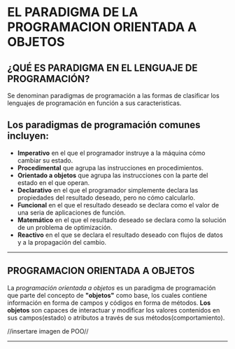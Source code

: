 # EL PARADIGMA DE LA PROGRAMACION ORIENTADA A OBJETOS
## **¿QUÉ ES PARADIGMA EN EL LENGUAJE DE PROGRAMACIÓN?**
Se denominan paradigmas de programación a las formas de clasificar los lenguajes de programación en función a sus caracteristicas.

## **Los paradigmas de programación comunes incluyen:**
* **Imperativo** en el que el programador instruye a la máquina cómo cambiar su estado. 
* **Procedimental** que agrupa las instrucciones en procedimientos.
* **Orientado a objetos** que agrupa las instrucciones con la parte del estado en el que operan.
* **Declarativo** en el que el programador simplemente declara las propiedades del resultado deseado, pero no cómo calcularlo.
* **Funcional** en el que el resultado deseado se declara como el valor de una seria de aplicaciones de función.
* **Matemático** en el que el resultado deseado se declara como la solución de un problema de optimización.
* **Reactivo** en el que se declara el resultado deseado con flujos de datos y a la propagación del cambio.
----

## **PROGRAMACION ORIENTADA A OBJETOS**
La _programación orientada a objetos_ es un paradigma de programación que parte del concepto de **"objetos"** como base, los cuales contiene información en forma de campos y códigos en forma de métodos.
**Los objetos** son capaces de interactuar y modificar los valores contenidos en sus campos(estado) o atributos a través de sus métodos(comportamiento).

//insertare imagen de POO//

----
